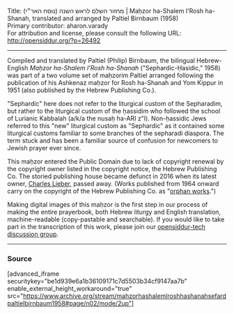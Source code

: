 <html>
<head></head>
<body>
Title: מחזור השלם לראש השנה (נוסח האר״י)‏ | Maḥzor ha-Shalem l'Rosh ha-Shanah, translated and arranged by Paltiel Birnbaum (1958)<br />
Primary contributor: aharon.varady<br />
For attribution and license, please consult the following URL: <a href="http://opensiddur.org/?p=26492">http://opensiddur.org/?p=26492</a>
<p />
<hr />

Compiled and translated by Paltiel (Philip) Birnbaum, the bilingual Hebrew-English <em>Maḥzor ha-Shalem l'Rosh ha-Shanah</em> ("Sephardic-Ḥasidic," 1958) was part of a two volume set of maḥzorim Paltiel arranged following the publication of his Ashkenaz maḥzor for Rosh ha-Shanah and Yom Kippur in 1951 (also published by the Hebrew Publishing Co.).

"Sephardic" here does not refer to the liturgical custom of the Sepharadim, but rather to the liturgical custom of the ḥassidim who followed the school of Lurianic Kabbalah (a/k/a the nusaḥ ha-ARI z"l). Non-ḥassidic Jews referred to this "new" liturgical custom as "Sephardic" as it contained some liturgical customs familiar to some branches of the sepharadi diaspora. The term stuck and has been a familiar source of confusion for newcomers to Jewish prayer ever since.

This maḥzor entered the Public Domain due to lack of copyright renewal by the copyright owner listed in the copyright notice, the Hebrew Publishing Co. The storied publishing house became defunct in 2016 when its latest owner, <a href="https://www.legacy.com/obituaries/nytimes/obituary.aspx?n=charles-lieber&pid=179665968">Charles Lieber</a>, passed away. (Works published from 1964 onward carry on the copyright of the Hebrew Publishing Co. as "<a href="https://en.wikipedia.org/wiki/Orphan_work">orphan works</a>.")

Making digital images of this maḥzor is the first step in our process of making the entire prayerbook, both Hebrew liturgy and English translation, machine-readable (copy-pastable and searchable). If you would like to take part in the transcription of this work, please join our <a href="https://groups.google.com/forum/#!forum/opensiddur-tech">opensiddur-tech discussion group</a>.

<hr />

<h3>Source</h3>

[advanced_iframe securitykey="be1d939e6a1b36109171c7d5503b34cf9147aa7b" enable_external_height_workaround="true" src="https://www.archive.org/stream/mahzorhashalemlroshhashanahsefardpaltielbirnbaum1958#page/n02/mode/2up"]
</body>
</html>